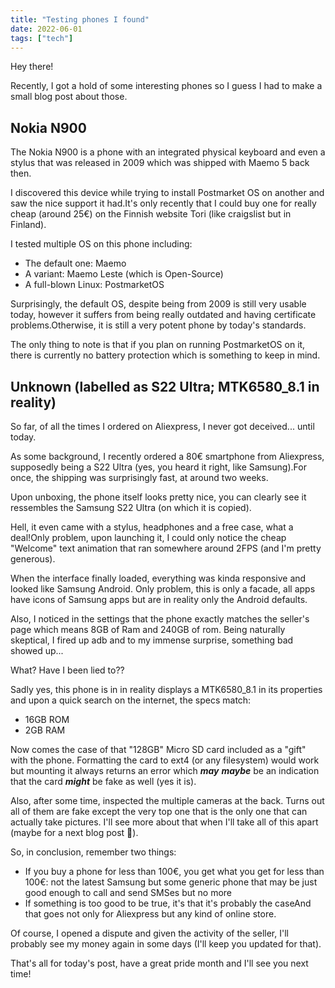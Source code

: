 ```yaml
---
title: "Testing phones I found"
date: 2022-06-01
tags: ["tech"]
---
```


Hey there!

Recently, I got a hold of some interesting phones so I guess I had to make a small blog post about those.

## Nokia N900

The Nokia N900 is a phone with an integrated physical keyboard and even a stylus that was released in 2009 which was shipped with Maemo 5 back then.

I discovered this device while trying to install Postmarket OS on another and saw the nice support it had.It's only recently that I could buy one for really cheap (around 25€) on the Finnish website Tori (like craigslist but in Finland).

I tested multiple OS on this phone including:

- The default one: Maemo
- A variant: Maemo Leste (which is Open-Source)
- A full-blown Linux: PostmarketOS

Surprisingly, the default OS, despite being from 2009 is still very usable today, however it suffers from being really outdated and having certificate problems.Otherwise, it is still a very potent phone by today's standards.

The only thing to note is that if you plan on running PostmarketOS on it, there is currently no battery protection which is something to keep in mind.

## Unknown (labelled as S22 Ultra; MTK6580_8.1 in reality)

So far, of all the times I ordered on Aliexpress, I never got deceived... until today.

As some background, I recently ordered a 80€ smartphone from Aliexpress, supposedly being a S22 Ultra (yes, you heard it right, like Samsung).For once, the shipping was surprisingly fast, at around two weeks.

Upon unboxing, the phone itself looks pretty nice, you can clearly see it ressembles the Samsung S22 Ultra (on which it is copied).

Hell, it even came with a stylus, headphones and a free case, what a deal!Only problem, upon launching it, I could only notice the cheap "Welcome" text animation that ran somewhere around 2FPS (and I'm pretty generous).

When the interface finally loaded, everything was kinda responsive and looked like Samsung Android. Only problem, this is only a facade, all apps have icons of Samsung apps but are in reality only the Android defaults.

Also, I noticed in the settings that the phone exactly matches the seller's page which means 8GB of Ram and 240GB of rom. Being naturally skeptical, I fired up adb and to my immense surprise, something bad showed up...

What? Have I been lied to??

Sadly yes, this phone is in in reality displays a MTK6580_8.1 in its properties and upon a quick search on the internet, the specs match:

- 16GB ROM
- 2GB RAM

Now comes the case of that "128GB" Micro SD card included as a "gift" with the phone. Formatting the card to ext4 (or any filesystem) would work but mounting it always returns an error which **_may_** **_maybe_** be an indication that the card **_might_** be fake as well (yes it is).

Also, after some time, inspected the multiple cameras at the back. Turns out all of them are fake except the very top one that is the only one that can actually take pictures. I'll see more about that when I'll take all of this apart (maybe for a next blog post 👀).

So, in conclusion, remember two things:

- If you buy a phone for less than 100€, you get what you get for less than 100€: not the latest Samsung but some generic phone that may be just good enough to call and send SMSes but no more
- If something is too good to be true, it's that it's probably the caseAnd that goes not only for Aliexpress but any kind of online store.

Of course, I opened a dispute and given the activity of the seller, I'll probably see my money again in some days (I'll keep you updated for that).

That's all for today's post, have a great pride month and I'll see you next time!
